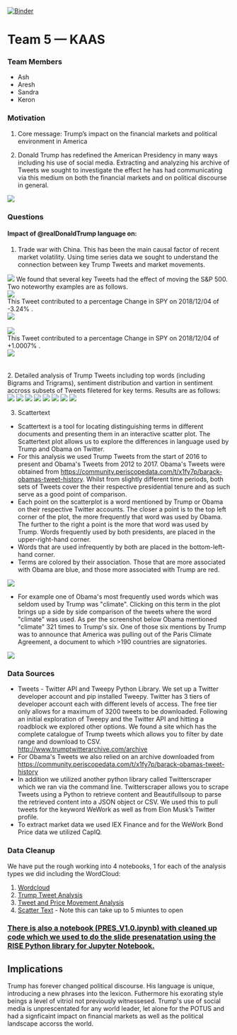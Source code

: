 [![Binder](https://mybinder.org/badge_logo.svg)](https://mybinder.org/v2/gh/snovamo86861/KAAS/master)

# Team 5 — KAAS

### Team Members

* Ash 
* Aresh 
* Sandra 
* Keron 

### Motivation 
1. Core message: Trump’s impact on the financial markets and political environment in America

2. Donald Trump has redefined the American Presidency in many ways including his use of social media. Extracting and analyzing his archive of Tweets we sought to investigate the effect he has had communicating via this medium on both the financial markets and on political discourse in general.

<img src="Images/WordCloud2.png">

    
### Questions
#### Impact of @realDonaldTrump language on:
1) Trade war with China. This has been the main causal factor of recent market volatility. Using time series data we sought to understand the connection between key Trump Tweets and market movements.


<img src="Images/newplot (10).png">
We found that several key Tweets had the effect of moving the S&P 500. Two noteworthy examples are as follows.<br>
<img src="Images/tarrif_man.png"><br>
This Tweet contributed to a percentage Change in SPY on 2018/12/04 of -3.24% .<br>
<img src="Images/newplot (22).png"><br>
<br>
<img src="Images/mexico.png"><br>
This Tweet contributed to a percentage Change in SPY on 2018/12/04 of +1.0007% .<br>
<img src="Images/newplot (21).png"><br>
<br>
<br>
2. Detailed analysis of Trump Tweets including top words (including Bigrams and Trigrams), sentiment distribution and vartion in sentiment accross subsets of Tweets filetered for key terms. Results are as follows:<br>
<img src="Images/newplot (11).png">
<img src="Images/newplot (12).png">
<img src="Images/newplot (13).png">
<img src="Images/newplot (14).png">
<img src="Images/newplot (15).png">
<img src="Images/newplot (16).png">
<img src="Images/newplot (17).png">
<img src="Images/newplot (18).png">

3. Scattertext 
* Scattertext is a tool for locating distinguishing terms in different documents and presenting them in an interactive scatter plot. The Scattertext plot allows us to explore the differences in language used by Trump and Obama on Twitter. 
* For this analysis we used Trump Tweets from the start of 2016 to present and Obama's Tweets from 2012 to 2017. Obama's Tweets were obtained from https://community.periscopedata.com/t/x1fy7p/barack-obamas-tweet-history. Whilst from slightly different time periods, both sets of Tweets cover the their respective presidential tenure and as such serve as a good point of comparison. 
* Each point on the scatterplot is a word mentioned by Trump or Obama on their respective Twitter accounts. The closer a point is to the top left corner of the plot, the more frequently that word was used by Obama. The further to the right a point is the more that word was used by Trump. Words frequently used by both presidents, are placed in the upper-right-hand corner. 
* Words that are used infrequently by both are placed in the bottom-left-hand corner. 
* Terms are colored by their association. Those that are more associated with Obama are blue, and those more associated with Trump are red.


<img src="Images/newplot (19).png">

* For example one of Obama's most frequently used words which was seldom used by Trump was "climate". Clicking on this term in the plot brings up a side by side comparison of the tweets where the word "climate" was used. As per the screenshot below Obama mentioned "climate" 321 times to Trump's six. One of those six mentions by Trump was to announce that America was pulling out of the Paris Climate Agreement, a document to which >190 countries are signatories.

<img src="Images/newplot (20).png">

### Data Sources
* Tweets - Twitter API and Tweepy Python Library. We set up a Twitter developer account and pip installed Tweepy. Twitter has 3 tiers of developer account each with different levels of access. The free tier only allows for a maximum of 3200 tweets to be downloaded. Following an initial exploration of Tweepy and the Twitter API and hitting a roadblock we explored other options. We found a site which has the complete catalogue of Trump tweets which allows you to filter by date range and download to CSV. http://www.trumptwitterarchive.com/archive
* For Obama's Tweets we also relied on an archive downloaded from https://community.periscopedata.com/t/x1fy7p/barack-obamas-tweet-history 
* In addition we utilized another python library called Twitterscraper which we ran via the command line. Twitterscraper allows you to scrape Tweets using a Python to retrieve content and Beautifullsoup to parse the retrieved content into a JSON object or CSV. We used this to pull tweets for the keyword WeWork as well as from Elon Musk’s Twitter profile. 
* To extract market data we used IEX Finance and for the WeWork Bond Price data we utilized CapIQ.


### Data Cleanup
We have put the rough working into 4 notebooks, 1 for each of the analysis types we did including the WordCloud:<br>
1. [Wordcloud](wordcloudv1.2.ipynb)
2. [Trump Tweet Analysis](Trump_Analysis_v1.0.ipynb)
3. [Tweet and Price Movement Analysis](test_code_v2.5.ipynb)
4. [Scatter Text](scatter_textv1.ipynb) - Note this can take up to 5 miuntes to open

### [There is also a notebook (PRES_V1.0.ipynb) with cleaned up code which we used to do the slide presenatation using the RISE Python library for Jupyter Notebook.](PRES_V1.0.ipynb)

## Implications 

Trump has forever changed political discourse. His language is unique, introducing a new phrases into the lexicon.  Futhermore his exorating style beings a level of vitriol not previously witnessesed. Trump's use of social media is unprescentated for any world leader, let alone for the POTUS and had a signficaint impact on financial markets as well as the political landscape accorss the world. 

